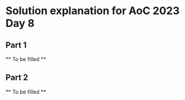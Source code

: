 # Solution explanation for AoC 2023 Day 8

## Part 1

** To be filled **

## Part 2

** To be filled **
